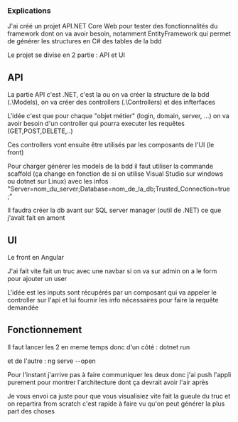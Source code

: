 ### Explications ###
J'ai créé un projet API.NET Core Web pour tester des fonctionnalités du framework dont on va avoir besoin, notamment EntityFramework qui permet 
de générer les structures en C# des tables de la bdd

Le projet se divise en 2 partie : API et UI

## API ##
La partie API c'est .NET, c'est la ou on va créer la structure de la bdd (.\Models), on va créer des controllers (.\Controllers) et des infterfaces

L'idée c'est que pour chaque "objet métier" (login, domain, server, ...) on va avoir besoin d'un controller qui pourra executer les requêtes (GET,POST,DELETE,..)

Ces controllers vont ensuite être utilisés par les composants de l'UI (le front)

Pour charger générer les models de la bdd il faut utiliser la commande scaffold (ça change en fonction de si on utilise Visual Studio sur windows ou dotnet sur Linux)
avec les infos "Server=nom_du_server;Database=nom_de_la_db;Trusted_Connection=true;" 

Il faudra créer la db avant sur SQL server manager (outil de .NET) ce que j'avait fait en amont

## UI ##
Le front en Angular

J'ai fait vite fait un truc avec une navbar si on va sur admin on a le form pour ajouter un user

L'idée est les inputs sont récupérés par un composant qui va appeler le controller sur l'api et lui fournir les info nécessaires pour faire la requête demandée

## Fonctionnement ##
Il faut lancer les 2 en meme temps donc d'un côté : dotnet run 

et de l'autre : ng serve --open

Pour l'instant j'arrive pas à faire communiquer les deux donc j'ai push l'appli purement pour montrer l'architecture dont ça devrait avoir l'air après

Je vous envoi ca juste pour que vous visualisiez vite fait la gueule du truc et on repartira from scratch c'est rapide à faire vu qu'on peut générer la plus part
des choses
